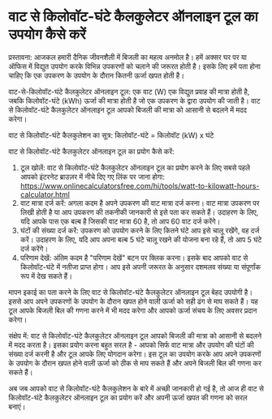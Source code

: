 वाट से किलोवॉट-घंटे कैलकुलेटर ऑनलाइन टूल का उपयोग कैसे करें
===========================================================

प्रस्तावना: आजकल हमारी दैनिक जीवनशैली में बिजली का महत्व अनमोल है। हमें अक्सर घर पर या ऑफिस में विद्युत उपयोग करके विभिन्न उपकरणों को चलाने की जरूरत होती है। इसके लिए हमें पता होना चाहिए कि एक उपकरण के उपयोग के दौरान कितनी ऊर्जा खपत होती है।

वाट-से-किलोवॉट-घंटे कैलकुलेटर ऑनलाइन टूल: एक वाट (W) एक विद्युत प्रवाह की मात्रा होती है, जबकि किलोवॉट-घंटे (kWh) ऊर्जा की मात्रा होती है जो एक उपकरण के द्वारा उपयोग की जाती है। वाट से किलोवॉट-घंटे कैलकुलेटर ऑनलाइन टूल आपको बिजली की मात्रा को आसानी से बदलने में मदद करेगा।

वाट से किलोवॉट-घंटे कैलकुलेशन का सूत्र: किलोवॉट-घंटे = किलोवॉट (kW) x घंटे

वाट से किलोवॉट-घंटे कैलकुलेटर ऑनलाइन टूल का प्रयोग कैसे करें:

1. टूल खोलें: वाट से किलोवॉट-घंटे कैलकुलेटर ऑनलाइन टूल का प्रयोग करने के लिए सबसे पहले आपको इंटरनेट ब्राउज़र में नीचे दिए गए लिंक पर जाना होगा: <https://www.onlinecalculatorsfree.com/hi/tools/watt-to-kilowatt-hours-calculator.html>
2. वाट मात्रा दर्ज करें: अगला कदम है अपने उपकरण की वाट मात्रा दर्ज करना। वाट मात्रा उपकरण पर लिखी होती है या आप उपकरण की तकनीकी जानकारी से इसे पता कर सकते हैं। उदाहरण के लिए, यदि आपके पास एक बल्ब है जिसकी वाट मात्रा 60 है, तो आप 60 वाट दर्ज करेंगे।
3. घंटों की संख्या दर्ज करें: उपकरण को उपयोग करने के लिए कितने घंटे आप इसे चालू रखेंगे, वह दर्ज करें। उदाहरण के लिए, यदि आप अपना बल्ब 5 घंटे चालू रखने की योजना बना रहे हैं, तो आप 5 घंटे दर्ज करेंगे।
4. परिणाम देखें: अंतिम कदम है "परिणाम देखें" बटन पर क्लिक करना। इसके बाद आपको वाट से किलोवॉट-घंटे में नतीजा प्राप्त होगा। आप इसे अपनी जरूरत के अनुसार दशमलव संख्या या संपूर्णांक रूप में देख सकते हैं।

मापन इकाई का पता करने के लिए वाट से किलोवॉट-घंटे कैलकुलेटर ऑनलाइन टूल बेहद उपयोगी है। इससे आप अपने उपकरणों के उपयोग के दौरान खपत होने वाली ऊर्जा को सही ढंग से माप सकते हैं। यह टूल आपके बिजली बिल की गणना करने में भी मदद करेगा और आपको ऊर्जा संचय के लिए अवसर प्रदान करेगा।

संक्षेप में: वाट से किलोवॉट-घंटे कैलकुलेटर ऑनलाइन टूल आपको बिजली की मात्रा को आसानी से बदलने में मदद करता है। इसका प्रयोग करना बहुत सरल है - आपको सिर्फ वाट मात्रा और उपयोग की घंटों की संख्या दर्ज करनी है और टूल आपके लिए योगदान करेगा। इस टूल का उपयोग करके आप अपने उपकरणों के उपयोग के दौरान खपत होने वाली ऊर्जा को ठीक से माप सकते हैं और अपने बिजली बिल की गणना कर सकते हैं।

अब जब आपको वाट से किलोवॉट-घंटे कैलकुलेशन के बारे में अच्छी जानकारी हो गई है, तो आज ही वाट से किलोवॉट-घंटे कैलकुलेटर ऑनलाइन टूल का प्रयोग करें और अपनी ऊर्जा खपत की गणना को सरल बनाएं।